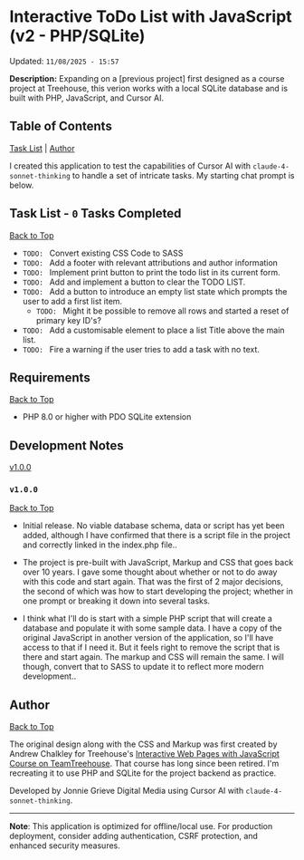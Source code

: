 # Interactive ToDo List with JavaScript (v2 - PHP/SQLite)

Updated: `11/08/2025 - 15:57`

**Description:** Expanding on a [previous project] first designed as a course project at Treehouse, this verion works with a local SQLite database and is built with PHP, JavaScript, and Cursor AI.

## Table of Contents
[Task List](#task-list) | [Author](#author)

I created this application to test the capabilities of Cursor AI with `claude-4-sonnet-thinking` to handle a set of intricate tasks.  My starting chat prompt is below.

## Task List  - `0` Tasks Completed
[Back to Top](#table-of-contents)

<!-- 
`COMPLETED: ` 
`TODO: ` 
-->
- `TODO: ` Convert existing CSS Code to SASS
- `TODO: ` Add a footer with relevant attributions and author information
- `TODO: ` Implement print button to print the todo list in its current form.
- `TODO: ` Add and implement a button to clear the TODO LIST.
- `TODO: ` Add a button to introduce an empty list state which prompts the user to add a first list item.
  - `TODO: ` Might it be possible to remove all rows and started a reset of primary key ID's?
- `TODO: ` Add a customisable element to place a list Title above the main list.
- `TODO: ` Fire a warning if the user tries to add a task with no text.

## Requirements

[Back to Top](#table-of-contents)

- PHP 8.0 or higher with PDO SQLite extension

## Development Notes

[v1.0.0](#v100)

### `v1.0.0` 
[Back to Top](#development-notes)
+ Initial release. No viable database schema, data or script has yet been added, although I have confirmed that there is a script file in the project and correctly linked in the index.php file..

+ The project is pre-built with JavaScript, Markup and CSS that goes back over 10 years. I gave some thought about whether or not to do away with this code and start again. That was  the first of 2 major decisions, the second of which was how to start developing the project; whether in one prompt or breaking it down into several tasks.

+ I think what I'll do is start with a simple PHP script that will create a database and populate it with some sample data. I have a copy of the original JavaScript in another version of the application, so I'll have access to that if I need it. But it feels right to remove the script that is there and start again. The markup and CSS will remain the same. I will though, convert that to SASS to update it to reflect more modern development..

## Author

[Back to Top](#table-of-contents)

The original design along with the CSS and Markup was first created by Andrew Chalkley for Treehouse's [Interactive Web Pages with JavaScript Course on TeamTreehouse](https://www.teamtreehouse.com). That course has long since been retired. I'm recreating it to use PHP and SQLite for the project backend as practice.

Developed by Jonnie Grieve Digital Media using Cursor AI with `claude-4-sonnet-thinking`.

---

**Note**: This application is optimized for offline/local use. For production deployment, consider adding authentication, CSRF protection, and enhanced security measures.